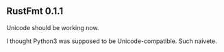## RustFmt 0.1.1

Unicode should be working now.

I thought Python3 was supposed to be Unicode-compatible. Such naivete.
